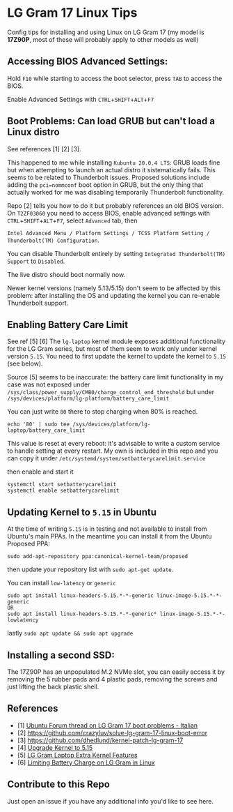 # LG Gram 17 Linux Tips

Config tips for installing and using Linux on LG Gram 17 (my model is **17Z90P**, most of these will probably apply to other models as well)



## Accessing BIOS Advanced Settings:

Hold ```F10``` while starting to access the boot selector, press ```TAB``` to access the BIOS.

Enable Advanced Settings with ```CTRL```+```SHIFT```+```ALT```+```F7```


## Boot Problems: Can load GRUB but can't load a Linux distro

See references [1] [2] [3].

This happened to me while installing ```Kubuntu 20.0.4 LTS```: GRUB loads fine but when attempting to launch an actual distro it sistematically fails.
This seems to be related to Thunderbolt issues. Proposed solutions include adding the ```pci=nommconf``` boot option in GRUB, but the only thing that actually worked for me was disabling temporarily Thunderbolt functionality.

Repo [2] tells you how to do it but probably references an old BIOS version. On ```T2ZF03060``` you need to access BIOS, enable advanced settings with ```CTRL```+```SHIFT```+```ALT```+```F7```, select ```Advanced``` tab, then

```Intel Advanced Menu / Platform Settings / TCSS Platform Setting / Thunderbolt(TM) Configuration```.

You can disable Thunderbolt entirely by setting ```Integrated Thunderbolt(TM) Support``` to ```Disabled```.

The live distro should boot normally now.

Newer kernel versions (namely 5.13/5.15) don't seem to be affected by this problem: after installing the OS and updating the kernel you can re-enable Thunderbolt support.

## Enabling Battery Care Limit
See ref [5] [6]
The ```lg-laptop``` kernel module exposes additional functionality for the LG Gram series, but most of them seem to work only under kernel version ```5.15```. 
You need to first update the kernel to update the kernel to ```5.15``` (see below).

Source [5] seems to be inaccurate: the battery care limit functionality in my case was not exposed under `/sys/class/power_supply/CMB0/charge_control_end_threshold` but under `/sys/devices/platform/lg-platform/battery_care_limit`

You can just write `80` there to stop charging when 80% is reached.
```
echo '80' | sudo tee /sys/devices/platform/lg-laptop/battery_care_limit
```
This value is reset at every reboot: it's advisable to write a custom service to handle setting at every restart. My own is included in this repo and you can copy it under `/etc/systemd/system/setbatterycarelimit.service`

then enable and start it
```
systemctl start setbatterycarelimit
systemctl enable setbatterycarelimit
```

## Updating Kernel to ```5.15``` in Ubuntu
At the time of writing ```5.15``` is in testing and not available to install from Ubuntu's main PPAs.
In the meantime you can install it from the Ubuntu Proposed PPA:

```
sudo add-apt-repository ppa:canonical-kernel-team/proposed
```
then update your repository list with ```sudo apt-get update```.

You can install `low-latency` or `generic`

```
sudo apt install linux-headers-5.15.*-*-generic linux-image-5.15.*-*-generic
OR
sudo apt install linux-headers-5.15.*-*-generic* linux-image-5.15.*-*-lowlatency
```

lastly
```sudo apt update && sudo apt upgrade```

## Installing a second SSD:

The 17Z90P has an unpopulated M.2 NVMe slot, you can easily access it by removing the 5 rubber pads and 4 plastic pads, removing the screws and just lifting the back plastic shell.

## References

- [1] [Ubuntu Forum thread on LG Gram 17 boot problems - Italian](https://forum.ubuntu-it.org/viewtopic.php?f=30&p=5301964)
- [2] https://github.com/crazyluv/solve-lg-gram-17-linux-boot-error
- [3] https://github.com/dhedlund/kernel-patch-lg-gram-17
- [4] [Upgrade Kernel to 5.15](https://www.linuxcapable.com/how-to-install-linux-kernel-5-15-on-ubuntu-20-04/)
- [5] [LG Gram Laptop Extra Kernel Features](https://www.kernel.org/doc/html/latest/admin-guide/laptops/lg-laptop.html)
- [6] [Limiting Battery Charge on LG Gram in Linux](https://www.lorenzobettini.it/2022/03/limiting-battery-charge-on-lg-gram-in-linux/)

## Contribute to this Repo
Just open an issue if you have any additional info you'd like to see here.
